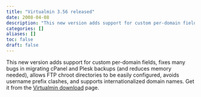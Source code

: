 ```yaml
---
title: "Virtualmin 3.56 released"
date: 2008-04-08
description: "This new version adds support for custom per-domain fields, fixes many bugs in migrating cPanel..."
categories: []
aliases: []
toc: false
draft: false
---
```

This new version adds support for custom per-domain fields, fixes many bugs in migrating cPanel and Plesk backups (and reduces memory needed), allows FTP chroot directories to be easily configured, avoids username prefix clashes, and supports internationalized domain names. Get it from the [Virtualmin download][1] page.

  [1]: vdownload.html
